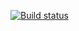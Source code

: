 [![Build status](https://ci.appveyor.com/api/projects/status/jcv0f7a2padcj602?svg=true)](https://ci.appveyor.com/project/DarcenRal/patterns-5-1)